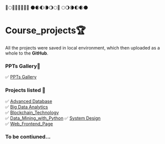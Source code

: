 :full_moon_with_face::full_moon::waning_gibbous_moon::waning_crescent_moon::first_quarter_moon::waxing_crescent_moon::new_moon::new_moon_with_face:	:new_moon::waxing_crescent_moon::first_quarter_moon::waning_crescent_moon::waning_gibbous_moon::full_moon::full_moon_with_face:
:full_moon::waning_gibbous_moon::waning_crescent_moon::first_quarter_moon::waxing_crescent_moon::new_moon:

# Course_projects:trophy:
All the projects were saved in local environment, which then uploaded as a whole to the **GitHub**.

### PPTs Gallery:dart:
:white_check_mark: [PPTs Gallery](https://github.com/Edwardus666/Course_projects/tree/main/PPT_gallery)  

### Projects listed :dart:
:white_check_mark: [Advanced Database](https://github.com/Edwardus666/Course_projects/tree/main/Advanced_Database(2020))  
:white_check_mark: [Big Data Analytics](https://github.com/Edwardus666/Course_projects/tree/main/Big_Data_Analytics_with_R)  
:white_check_mark: [Blockchain_Technology](https://github.com/Edwardus666/Course_projects/tree/main/Blockchain_Technology)  
:white_check_mark: [Data_Mining_with_Python](https://github.com/Edwardus666/Course_projects/tree/main/Data_Mining_with_Python) 
:white_check_mark: [System Design](https://github.com/Edwardus666/Course_projects/tree/main/System_Design)  
:white_check_mark: [Web_Frontend_Page](https://github.com/Edwardus666/Course_projects/tree/main/Web_Frontend_Page)  
### To be contiuned...



